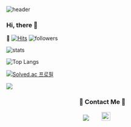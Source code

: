 ![header](https://capsule-render.vercel.app/api?type=soft&color=auto&height=80&section=header&text=Always%20be%20happy&fontSize=30)
### Hi, there 👋  
👊 [![Hits](https://hits.seeyoufarm.com/api/count/incr/badge.svg?url=https%3A%2F%2Fgithub.com%2FLimByungkuk&count_bg=%23002DF9&title_bg=%23F207FB&icon=&icon_color=%23F30000&title=hits&edge_flat=false)](https://hits.seeyoufarm.com)
![followers](https://img.shields.io/github/followers/LimByungkuk?style=social)


![stats](https://github-readme-stats-git-masterrstaa-rickstaa.vercel.app/api?username=LimByungkuk&&show_icons=true&theme=radical)

![Top Langs](https://github-readme-stats-git-masterrstaa-rickstaa.vercel.app/api/top-langs/?username=LimByungkuk&layout=compact&theme=tokyonight)

[![Solved.ac 프로필](http://mazassumnida.wtf/api/v2/generate_badge?boj=dla5324)](https://solved.ac/dla5324)

</p>
<img src="https://img.shields.io/badge/Python-3766AB?style=flat-square&logo=Python&logoColor=white"/>


  

</a>
<h3 align="center">👊 Contact Me 👊</h3>
<p align="center">
  <a href="mailto:kimhyein7110@gmail.com"><img src="https://img.shields.io/badge/Gmail-d14836?style=flat-square&logo=Gmail&logoColor=white&link=@gmail.com"/></a>
<a href="https://www.instagram.com/bbangkku_/">
    <img src="http://img.shields.io/badge/-Instagram-222222?style=flat&logo=Instagram&link=https://www.instagram.com/bbangkku_/"
        style="height : 23px; margin-left : 30px; margin-right : 30px;"/>


<!--
**LimByungkuk/LimByungkuk** is a ✨ _special_ ✨ repository because its `README.md` (this file) appears on your GitHub profile.

Here are some ideas to get you started:

- 🔭 I’m currently working on ...
- 🌱 I’m currently learning ...
- 👯 I’m looking to collaborate on ...
- 🤔 I’m looking for help with ...
- 💬 Ask me about ...
- 📫 How to reach me: ...
- 😄 Pronouns: ...
- ⚡ Fun fact: ...
-->
